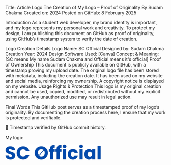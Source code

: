 Title: Article Logo
The Creation of My Logo – Proof of Originality
By Sudam Chakma
Created on: 2024
Posted on GitHub: 8 February 2025

Introduction
As a student web developer, my brand identity is important, and my logo represents my personal work and creativity. To protect my design, I am publishing this document on GitHub as proof of originality, using GitHub’s timestamp system to verify the date of creation.

Logo Creation Details
Logo Name: SC Official
Designed by: Sudam Chakma
Creation Year: 2024
Design Software Used: [Canva]
Concept & Meaning: [SC means My name Sudam Chakma and Official means it's official]
Proof of Ownership
This document is publicly available on GitHub, with a timestamp proving my upload date.
The original logo file has been stored with metadata, including the creation date.
It has been used on my website and social media, reinforcing my ownership.
A copyright notice is displayed on my website.
Usage Rights & Protection
This logo is my original creation and cannot be used, copied, modified, or redistributed without my explicit permission. Any unauthorized use may result in legal action.

Final Words
This GitHub post serves as a timestamped proof of my logo’s originality. By documenting the creation process here, I ensure that my work is protected and verifiable.

🚀 Timestamp verified by GitHub commit history.

My logo:

<img src="SC_Official-300x48 .png">

